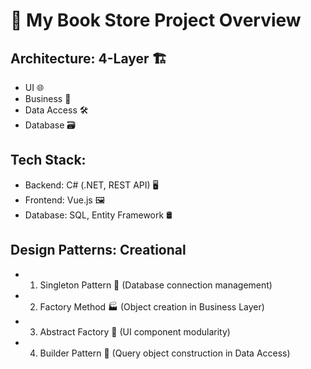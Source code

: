 # 📘 My Book Store Project Overview 

## Architecture: 4-Layer 🏗️
- UI 🌐
- Business 💼
- Data Access 🛠️
- Database 🗃️

## Tech Stack:
- Backend: C# (.NET, REST API) 🖥️
- Frontend: Vue.js 🖼️
- Database: SQL, Entity Framework 🛢️

## Design Patterns: Creational
- 1. Singleton Pattern 🏢 (Database connection management)
- 2. Factory Method 🏭 (Object creation in Business Layer)
- 3. Abstract Factory 🔄 (UI component modularity)
- 4. Builder Pattern 🔨 (Query object construction in Data Access)
